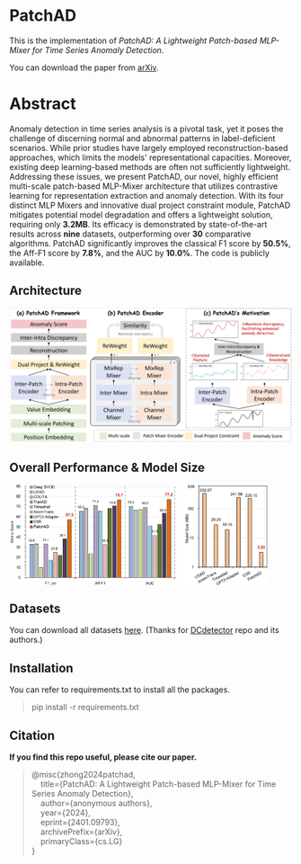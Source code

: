 # PatchAD
This is the implementation of *PatchAD: A Lightweight Patch-based MLP-Mixer for Time Series Anomaly Detection*.

You can download the paper from [arXiv](https://arxiv.org/abs/2401.09793).

# Abstract
Anomaly detection in time series analysis is a pivotal task, yet it poses the challenge of discerning normal and abnormal patterns in label-deficient scenarios. While prior studies have largely employed reconstruction-based approaches, which limits the models' representational capacities. Moreover, existing deep learning-based methods are often not sufficiently lightweight. Addressing these issues, we present PatchAD, our novel, highly efficient multi-scale patch-based MLP-Mixer architecture that utilizes contrastive learning for representation extraction and anomaly detection. With its four distinct MLP Mixers and innovative dual project constraint module, PatchAD mitigates potential model degradation and offers a lightweight solution, requiring only **3.2MB**. Its efficacy is demonstrated by state-of-the-art results across **nine** datasets, outperforming over **30** comparative algorithms. PatchAD significantly improves the classical F1 score by **50.5\%**, the Aff-F1 score by **7.8\%**, and the AUC by **10.0\%**. The code is publicly available.

## Architecture
![Architecture](./paper_img/fw2.png)


## Overall Performance \& Model Size
<div style="display: flex; flex-wrap: nowrap;">
  <img src="./paper_img/pfrm.png" alt="Overall Performance" style="max-width: 300px; margin-right: 10px;" width=450px;>
  <img src="./paper_img/mdlsz.png" alt="Model Size" style="max-width: 150px;" width=200px; >
</div>

## Datasets
You can download all datasets [here](https://drive.google.com/drive/folders/1RaIJQ8esoWuhyphhmMaH-VCDh-WIluRR?usp=sharing).
(Thanks for [DCdetector](https://github.com/DAMO-DI-ML/KDD2023-DCdetector/blob/main/readme.md) repo and its authors.)

## Installation
You can refer to requirements.txt to install all the packages.

[^2]: **We have not tested it to make sure it can be installed successfully. We will test it in the future.**

>pip install -r requirements.txt

## Citation

**If you find this repo useful, please cite our paper.**
> @misc{zhong2024patchad, <br>
&nbsp;&nbsp;&nbsp;&nbsp;title={PatchAD: A Lightweight Patch-based MLP-Mixer for Time Series Anomaly Detection}, <br>
&nbsp;&nbsp;&nbsp;&nbsp;author={anonymous authors}, <br>
&nbsp;&nbsp;&nbsp;&nbsp;year={2024}, <br>
&nbsp;&nbsp;&nbsp;&nbsp;eprint={2401.09793}, <br>
&nbsp;&nbsp;&nbsp;&nbsp;archivePrefix={arXiv}, <br>
&nbsp;&nbsp;&nbsp;&nbsp;primaryClass={cs.LG} <br>
}

